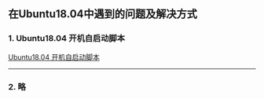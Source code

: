 ## 在Ubuntu18.04中遇到的问题及解决方式

### 1. Ubuntu18.04 开机自启动脚本
[Ubuntu18.04 开机自启动脚本](https://blog.csdn.net/qq_36328643/article/details/89359724)
***
### 2. 略
